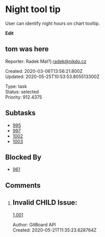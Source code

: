 # Night tool tip

User can identify night hours on chart tooltip.

**Edit**

## **tom was here**

Reporter: Radek Mat?j <radek@nikdo.cz>  

Created: 2020-03-06T13:56:21.800Z  
Updated: 2020-05-25T10:53:53.805513300Z

Type: task  
Status: selected  
Priority: 912.4375

## Subtasks
- [995](995.md "Add blackest theme")
- [997](997.md "Yet another one")
- [1002](1002.md "This is another subtask")
- [1003](1003.md "Yet another another issue")

## Blocked By
- [961](961.md "User detail tabs")

## Comments
1.  ## Invalid CHILD Issue:
    [1,001](1,001.md "This needs to be done")

    Author: GitBoard API  
    Created: 2020-05-21T11:35:23.628764Z  
